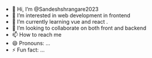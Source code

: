 - 👋 Hi, I’m @Sandeshshrangare2023
- 👀 I’m interested in web development in frontend
- 🌱 I’m currently learning vue and react .
- 💞️ I’m looking to collaborate on both front and backend
- 📫 How to reach me 
- 😄 Pronouns: ...
- ⚡ Fun fact: ...

<!---
Sandeshshrangare2023/Sandeshshrangare2023 is a ✨ special ✨ repository because its `README.md` (this file) appears on your GitHub profile.
You can click the Preview link to take a look at your changes.
--->
